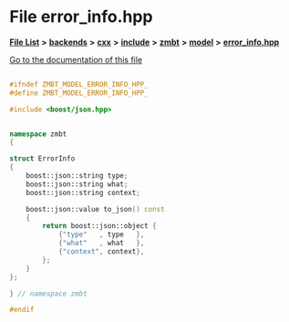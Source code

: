 

# File error\_info.hpp

[**File List**](files.md) **>** [**backends**](dir_e0e3bad64fbfd08934d555b945409197.md) **>** [**cxx**](dir_2a0640ff8f8d193383b3226ce9e70e40.md) **>** [**include**](dir_33cabc3ab2bb40d6ea24a24cae2f30b8.md) **>** [**zmbt**](dir_2115e3e51895e4107b806d6d2319263e.md) **>** [**model**](dir_b97e8e9bc83032fe6d4e26779db64c76.md) **>** [**error\_info.hpp**](error__info_8hpp.md)

[Go to the documentation of this file](error__info_8hpp.md)


```C++

#ifndef ZMBT_MODEL_ERROR_INFO_HPP_
#define ZMBT_MODEL_ERROR_INFO_HPP_

#include <boost/json.hpp>


namespace zmbt
{

struct ErrorInfo
{
    boost::json::string type;
    boost::json::string what;
    boost::json::string context;

    boost::json::value to_json() const
    {
        return boost::json::object {
            {"type"   , type   },
            {"what"   , what   },
            {"context", context},
        };
    }
};

} // namespace zmbt

#endif
```


